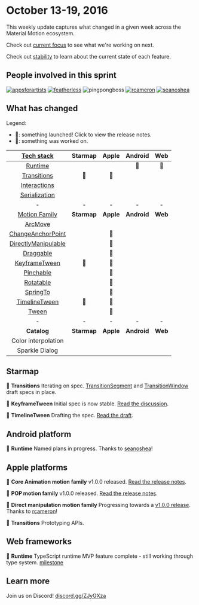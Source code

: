 # October 13-19, 2016

This weekly update captures what changed in a given week across the Material Motion ecosystem.

Check out [current focus](current_focus.md) to see what we're working on next.

Check out [stability](stability.md) to learn about the current state of each feature.

## People involved in this sprint

[![appsforartists](https://avatars0.githubusercontent.com/u/926648?v=3&s=100)](https://github.com/appsforartists)
[![featherless](https://avatars0.githubusercontent.com/u/45670?v=3&s=100)](https://github.com/jverkoey)
![pingpongboss](https://avatars0.githubusercontent.com/u/719914?v=3&s=100)
[![rcameron](https://avatars2.githubusercontent.com/u/369057?v=3&s=100)](https://github.com/rcameron)
[![seanoshea](https://avatars0.githubusercontent.com/u/97601?v=3&s=100)](https://github.com/seanoshea)

## What has changed

Legend:

- 🎉: something launched! Click to view the release notes.
- 📝: something was worked on.

| [Tech stack](https://material-motion.gitbooks.io/material-motion-starmap/content/specifications/#tech-stack)    | Starmap | Apple | Android | Web |
|:-------------:|:-------:|:-----:|:-------:|:---:|
| [Runtime](https://material-motion.gitbooks.io/material-motion-starmap/content/specifications/runtime/)       | &nbsp; | &nbsp; | 📝 | 📝 |
| [Transitions](https://material-motion.gitbooks.io/material-motion-starmap/content/specifications/transitions.html)   | 📝 | 📝 | &nbsp; | &nbsp; |
| [Interactions](https://material-motion.gitbooks.io/material-motion-starmap/content/specifications/interactions.html)  | &nbsp; | &nbsp; | &nbsp; | &nbsp; |
| [Serialization](https://material-motion.gitbooks.io/material-motion-starmap/content/specifications/serialization.html) | &nbsp; | &nbsp; | &nbsp; | &nbsp; |
| - | - | - | - | - |
| [Motion Family](https://material-motion.gitbooks.io/material-motion-starmap/content/specifications/motion-family.html)       | **Starmap** | **Apple**  | **Android** | **Web**    |
| [ArcMove](https://material-motion.gitbooks.io/material-motion-starmap/content/specifications/plans/ArcMove.html)            |  &nbsp; | &nbsp; |  &nbsp; | &nbsp; |
| [ChangeAnchorPoint](https://material-motion.gitbooks.io/material-motion-starmap/content/specifications/plans/ChangeAnchorPoint.html) |  &nbsp; | 📝 |  &nbsp; | &nbsp; |
| [DirectlyManipulable](https://material-motion.gitbooks.io/material-motion-starmap/content/specifications/plans/DirectlyManipulable.html) |  &nbsp; | 📝 |  &nbsp; | &nbsp; |
| [Draggable](https://material-motion.gitbooks.io/material-motion-starmap/content/specifications/plans/Draggable.html) |  &nbsp; | 📝 |  &nbsp; | &nbsp; |
| [KeyframeTween](https://material-motion.gitbooks.io/material-motion-starmap/content/specifications/plans/KeyframeTween.html)      |  🎉 | 📝 |  &nbsp; | &nbsp; |
| [Pinchable](https://material-motion.gitbooks.io/material-motion-starmap/content/specifications/plans/Pinchable.html) |  &nbsp; | 📝 |  &nbsp; | &nbsp; |
| [Rotatable](https://material-motion.gitbooks.io/material-motion-starmap/content/specifications/plans/Rotatable.html) |  &nbsp; | 📝 |  &nbsp; | &nbsp; |
| [SpringTo](https://material-motion.gitbooks.io/material-motion-starmap/content/specifications/plans/SpringTo.html) | &nbsp; | 🎉 | &nbsp; | &nbsp; |
| [TimelineTween](https://material-motion.gitbooks.io/material-motion-starmap/content/specifications/plans/TimelineTween.html)      |  📝 | 📝 |  &nbsp; | &nbsp; |
| [Tween](https://material-motion.gitbooks.io/material-motion-starmap/content/specifications/plans/Tween.html)               |  &nbsp; | 🎉 |  &nbsp; | &nbsp; |
| - | - | - | - | - |
| **Catalog** | **Starmap** | **Apple** | **Android** | **Web** |
|  Color interpolation | &nbsp; | &nbsp; |  &nbsp; | &nbsp; |
|  Sparkle Dialog | &nbsp; | &nbsp; |  &nbsp; | &nbsp; |

## Starmap

📝 **Transitions** Iterating on spec. [TransitionSegment](https://material-motion.gitbooks.io/material-motion-starmap/content/specifications/runtime/feature_transition_segment.html) and [TransitionWindow](https://material-motion.gitbooks.io/material-motion-starmap/content/specifications/runtime/feature_transition_window.html) draft specs in place.

🎉 **KeyframeTween** Initial spec is now stable. [Read the discussion](https://groups.google.com/forum/#!topic/material-motion/rkHX7O_UvyI).

📝 **TimelineTween** Drafting the spec. [Read the draft](https://material-motion.gitbooks.io/material-motion-starmap/content/specifications/plans/TimelineTween.html).

## Android platform

📝 **Runtime** Named plans in progress. Thanks to [seanoshea](https://github.com/seanoshea)!

## Apple platforms

🎉 **Core Animation motion family** v1.0.0 released. [Read the release notes](https://github.com/material-motion/material-motion-family-coreanimation-swift/releases/tag/v1.0.0).

🎉 **POP motion family** v1.0.0 released. [Read the release notes](https://github.com/material-motion/material-motion-family-pop-swift/releases/tag/v1.0.0).

📝 **Direct manipulation motion family** Progressing towards a [v1.0.0 release](https://github.com/material-motion/material-motion-family-coreanimation-swift/milestone/2). Thanks to [rcameron](https://github.com/rcameron)!

📝 **Transitions** Prototyping APIs.

## Web frameworks

📝 **Runtime** TypeScript runtime MVP feature complete - still working through type system. [milestone](https://github.com/material-motion/material-motion-experiments-js/milestone/11)

## Learn more

Join us on Discord! [discord.gg/ZJyGXza](https://discord.gg/ZJyGXza)


